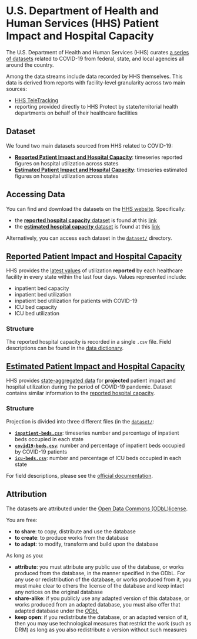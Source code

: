 # U.S. Department of Health and Human Services (HHS) Patient Impact and Hospital Capacity

The U.S. Department of Health and Human Services (HHS) curates [a series of datasets](https://healthdata.gov/search/type/dataset?query=covid-19&sort_by=changed&sort_order=DESC) related to COVID-19 from federal, state, and local agencies all around the country. 

Among the data streams include data recorded by HHS themselves. This data is derived from reports with facility-level granularity across two main sources:

- [HHS TeleTracking](https://www.teletracking.com/)
- reporting provided directly to HHS Protect by state/territorial health departments on behalf of their healthcare facilities

## Dataset

We found two main datasets sourced from HHS related to COVID-19:

- [**Reported Patient Impact and Hospital Capacity**](#reported-patient-impact-and-hospital-capacity): timeseries reported figures on hospital utilization across states
- [**Estimated Patient Impact and Hospital Capacity**](#estimated-patient-impact-and-hospital-capacity): timeseries estimated figures on hospital utilization across states

## Accessing Data

You can find and download the datasets on the [HHS website](https://healthdata.gov/search/type/dataset?query=covid-19&sort_by=changed&sort_order=DESC). Specifically:
- the [**reported hospital capacity** dataset](#reported-patient-impact-and-hospital-capacity) is found at this [link](https://healthdata.gov/dataset/covid-19-reported-patient-impact-and-hospital-capacity-state)
- the [**estimated hospital capacity** dataset](#estimated-patient-impact-and-hospital-capacity) is found at this [link](https://healthdata.gov/dataset/covid-19-estimated-patient-impact-and-hospital-capacity-state)

Alternatively, you can access each dataset in the [`dataset/`](dataset/) directory.

## [Reported Patient Impact and Hospital Capacity](https://healthdata.gov/dataset/covid-19-reported-patient-impact-and-hospital-capacity-state)

HHS provides the [latest values](https://healthdata.gov/dataset/covid-19-reported-patient-impact-and-hospital-capacity-state) of utilization **reported** by each healthcare facility in every state within the last four days. Values represented include:

- inpatient bed capacity
- inpatient bed utilization
- inpatient bed utilization for patients with COVID-19
- ICU bed capacity
- ICU bed utilization

### Structure

The reported hospital capacity is recorded in a single `.csv` file. Field descriptions can be found in the [data dictionary](https://healthdata.gov/covid-19-reported-patient-impact-and-hospital-capacity-state-data-dictionary).


## [Estimated Patient Impact and Hospital Capacity](https://healthdata.gov/dataset/covid-19-estimated-patient-impact-and-hospital-capacity-state)

HHS provides [state-aggregated data](https://healthdata.gov/dataset/covid-19-estimated-patient-impact-and-hospital-capacity-state) for **projected** patient impact and hospital utilization during the period of COVID-19 pandemic. Dataset contains similar information to the [reported hospital capacity](#reported-patient-impact-and-hospital-capacity).

### Structure

Projection is divided into three different files (in the [`dataset/`](dataset/):

- [**`inpatient-beds.csv`**](dataset/estimated/inpatient-beds.csv): timeseries number and percentage of inpatient beds occupied in each state
- [**`covid19-beds.csv`**](dataset/estimated/covid19-beds.csv): number and percentage of inpatient beds occupied by COVID-19 patients
- [**`icu-beds.csv`**](dataset/estimated/icu-beds.csv): number and percentage of ICU beds occupied in each state

For field descriptions, please see the [official documentation](https://healthdata.gov/dataset/covid-19-estimated-patient-impact-and-hospital-capacity-state).

## Attribution

The datasets are attributed under the [Open Data Commons (ODbL)license](https://opendatacommons.org/licenses/odbl/1-0/).

You are free:

- **to share**: to copy, distribute and use the database
- **to create**: to produce works from the database
- **to adapt**: to modify, transform and build upon the database

As long as you:

- **attribute**: you must attribute any public use of the database, or works produced from the database, in the manner specified in the ODbL. For any use or redistribution of the database, or works produced from it, you must make clear to others the license of the database and keep intact any notices on the original database
- **share-alike**: if you publicly use any adapted version of this database, or works produced from an adapted database, you must also offer that adapted database under the [_ODbL_](https://opendatacommons.org/licenses/odbl/1-0/)
- **keep open**: if you redistribute the database, or an adapted version of it, then you may use technological measures that restrict the work (such as DRM) as long as you also redistribute a version without such measures
